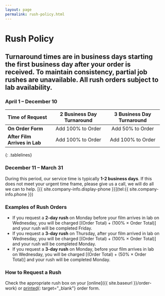 ```yaml
---
layout: page
permalink: rush-policy.html
---
```


# Rush Policy

## Turnaround times are in business days starting **the first business day after your order is received**. To maintain consistency, partial job rushes are unavailable. All rush orders subject to lab availability. 

### April 1 – December 10

| **Time of Request** | **2 Business Day Turnaround** | **3 Business Day Turnaround** |
| :--- | :---: | :---: |
| **On Order Form** |	Add 100% to Order | Add 50% to Order |
| **After Film Arrives in Lab** | Add 100% to Order | Add 100% to Order |
{: .tablelines}

### December 11 – March 31
During this period, our service time is typically **1-2 business days**. If this does not meet your urgent time frame, please give us a call, we will do all we can to help. [{{ site.company-info.display-phone }}](tel:{{ site.company-info.phone }})


### Examples of Rush Orders
- If you request a **2-day rush** on Monday before your film arrives in lab on Wednesday, you will be charged [(Order Total) + (100% × Order Total)] and your rush will be completed Friday.
- If you request a **3-day rush** on Thursday, after your film arrived in lab on Wednesday, you will be charged [(Order Total) + (100% × Order Total)] and your rush will be completed Monday.
- If you request a **3-day rush** on Monday, before your film arrives in lab on Wednesday, you will be charged [(Order Total) + (50% × Order Total)] and your rush will be completed Monday.

### How to Request a Rush
Check the appropriate rush box on your [online]({{ site.baseurl }}/order-work) or [printed]({{site.baseurl}}/images/PhotoVision-Film-Order-Form.pdf){: target="_blank"} order form.